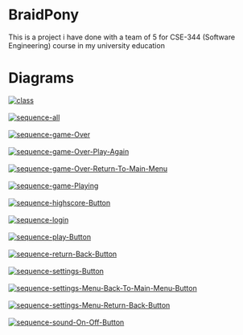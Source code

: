 # BraidPony
This is a project i have done with a team of 5 for CSE-344 (Software Engineering) course in my university education

# Diagrams

<a href="https://postimg.cc/fVMQT0vf" target="_blank"><img src="https://i.postimg.cc/fVMQT0vf/class.png" alt="class"/></a><br/><br/>
<a href="https://postimg.cc/dhnP7tHP" target="_blank"><img src="https://i.postimg.cc/dhnP7tHP/sequence-all.png" alt="sequence-all"/></a><br/><br/>
<a href="https://postimg.cc/2VfP2BgN" target="_blank"><img src="https://i.postimg.cc/2VfP2BgN/sequence-game-Over.png" alt="sequence-game-Over"/></a><br/><br/>
<a href="https://postimg.cc/KRrCV8yk" target="_blank"><img src="https://i.postimg.cc/KRrCV8yk/sequence-game-Over-Play-Again.png" alt="sequence-game-Over-Play-Again"/></a><br/><br/>
<a href="https://postimg.cc/BjSRGfqh" target="_blank"><img src="https://i.postimg.cc/BjSRGfqh/sequence-game-Over-Return-To-Main-Menu.png" alt="sequence-game-Over-Return-To-Main-Menu"/></a><br/><br/>
<a href="https://postimg.cc/bZmWyVrq" target="_blank"><img src="https://i.postimg.cc/bZmWyVrq/sequence-game-Playing.png" alt="sequence-game-Playing"/></a><br/><br/>
<a href="https://postimg.cc/yJW5kh3c" target="_blank"><img src="https://i.postimg.cc/yJW5kh3c/sequence-highscore-Button.png" alt="sequence-highscore-Button"/></a><br/><br/>
<a href="https://postimg.cc/f3FPX3YF" target="_blank"><img src="https://i.postimg.cc/f3FPX3YF/sequence-login.png" alt="sequence-login"/></a><br/><br/>
<a href="https://postimg.cc/jn63GZB0" target="_blank"><img src="https://i.postimg.cc/jn63GZB0/sequence-play-Button.png" alt="sequence-play-Button"/></a><br/><br/>
<a href="https://postimg.cc/4HRFLrLQ" target="_blank"><img src="https://i.postimg.cc/4HRFLrLQ/sequence-return-Back-Button.png" alt="sequence-return-Back-Button"/></a><br/><br/>
<a href="https://postimg.cc/FdLBx9ZK" target="_blank"><img src="https://i.postimg.cc/FdLBx9ZK/sequence-settings-Button.png" alt="sequence-settings-Button"/></a><br/><br/>
<a href="https://postimg.cc/qg2Fhvqb" target="_blank"><img src="https://i.postimg.cc/qg2Fhvqb/sequence-settings-Menu-Back-To-Main-Menu-Button.png" alt="sequence-settings-Menu-Back-To-Main-Menu-Button"/></a><br/><br/>
<a href="https://postimg.cc/ZCZMrzyT" target="_blank"><img src="https://i.postimg.cc/ZCZMrzyT/sequence-settings-Menu-Return-Back-Button.png" alt="sequence-settings-Menu-Return-Back-Button"/></a><br/><br/>
<a href="https://postimg.cc/w7Vb24hD" target="_blank"><img src="https://i.postimg.cc/w7Vb24hD/sequence-sound-On-Off-Button.png" alt="sequence-sound-On-Off-Button"/></a><br/><br/>
